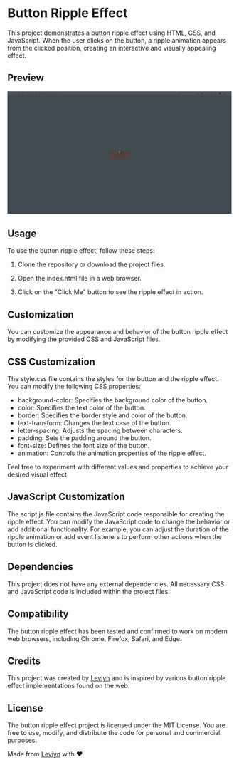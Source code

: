 # Button Ripple Effect

This project demonstrates a button ripple effect using HTML, CSS, and JavaScript. When the user clicks on the button, a ripple animation appears from the clicked position, creating an interactive and visually appealing effect.

## Preview

![Button](/assets/button-ripple-effect.gif)

## Usage

To use the button ripple effect, follow these steps:

1. Clone the repository or download the project files.

2. Open the index.html file in a web browser.

3. Click on the "Click Me" button to see the ripple effect in action.

## Customization

You can customize the appearance and behavior of the button ripple effect by modifying the provided CSS and JavaScript files.

## CSS Customization

The style.css file contains the styles for the button and the ripple effect. You can modify the following CSS properties:

- background-color: Specifies the background color of the button.
- color: Specifies the text color of the button.
- border: Specifies the border style and color of the button.
- text-transform: Changes the text case of the button.
- letter-spacing: Adjusts the spacing between characters.
- padding: Sets the padding around the button.
- font-size: Defines the font size of the button.
- animation: Controls the animation properties of the ripple effect.

Feel free to experiment with different values and properties to achieve your desired visual effect.

## JavaScript Customization

The script.js file contains the JavaScript code responsible for creating the ripple effect. You can modify the JavaScript code to change the behavior or add additional functionality. For example, you can adjust the duration of the ripple animation or add event listeners to perform other actions when the button is clicked.

## Dependencies

This project does not have any external dependencies. All necessary CSS and JavaScript code is included within the project files.

## Compatibility

The button ripple effect has been tested and confirmed to work on modern web browsers, including Chrome, Firefox, Safari, and Edge.

## Credits

This project was created by <a href="https://twitter.com/iamleviyn">Leviyn</a> and is inspired by various button ripple effect implementations found on the web.

## License

The button ripple effect project is licensed under the MIT License. You are free to use, modify, and distribute the code for personal and commercial purposes.

Made from <a href="https://twitter.com/iamleviyn">Leviyn</a> with :heart:

